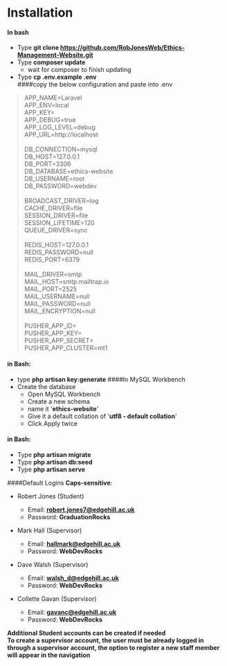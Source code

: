 # Installation #
#### **In bash**
* Type **git clone https://github.com/RobJonesWeb/Ethics-Management-Website.git**
* Type **composer update**
    * wait for composer to finish updating
* Type **cp .env.example .env** <br/>
####copy the below configuration and paste into .env
> APP_NAME=Laravel <br/>
> APP_ENV=local <br/>
> APP_KEY= <br/>
> APP_DEBUG=true <br/>
> APP_LOG_LEVEL=debug <br/> 
> APP_URL=http://localhost <br/>
> <br/> 
> DB_CONNECTION=mysql <br/>
> DB_HOST=127.0.0.1 <br/>
> DB_PORT=3306 <br/>
> DB_DATABASE=ethics-website <br/>
> DB_USERNAME=root <br/>
> DB_PASSWORD=webdev <br/>
> <br/>
> BROADCAST_DRIVER=log <br/>
> CACHE_DRIVER=file <br/>
> SESSION_DRIVER=file <br/>
> SESSION_LIFETIME=120 <br/>
> QUEUE_DRIVER=sync <br/>
> <br/>
> REDIS_HOST=127.0.0.1 <br/>
> REDIS_PASSWORD=null <br/>
> REDIS_PORT=6379 <br/>
> <br/>
> MAIL_DRIVER=smtp <br/>
> MAIL_HOST=smtp.mailtrap.io <br/>
> MAIL_PORT=2525 <br/>
> MAIL_USERNAME=null <br/>
> MAIL_PASSWORD=null <br/>
> MAIL_ENCRYPTION=null <br/>
> <br/>
> PUSHER_APP_ID= <br/>
> PUSHER_APP_KEY= <br/>
> PUSHER_APP_SECRET= <br/>
> PUSHER_APP_CLUSTER=mt1 <br/>

#### **in Bash:**

* type **php artisan key:generate**
####In MySQL Workbench
* Create the database
    * Open MySQL Workbench
    * Create a new schema
    * name it '**ethics-website**'
    * Give it a default collation of '**utf8 - default collation**'
    * Click Apply twice
    
#### **in Bash:**

* Type **php artisan migrate**
* Type **php artisan db:seed**
* Type **php artisan serve**

####Default Logins **Caps-sensitive**:

* Robert Jones (Student)
    * Email: **robert.jones7@edgehill.ac.uk**
    * Password: **GraduationRocks** 
    
* Mark Hall (Supervisor)
    * Email: **hallmark@edgehill.ac.uk**
    * Password: **WebDevRocks** 
    
* Dave Walsh (Supervisor)
    * Email: **walsh_d@edgehill.ac.uk**
    * Password: **WebDevRocks** 
   
* Collette Gavan (Supervisor)
    * Email: **gavanc@edgehill.ac.uk**
    * Password: **WebDevRocks** 

**Additional Student accounts can be created if needed** <br/>
**To create a supervisor account, the user must be already logged in through a supervisor account, the option to register a new staff member will appear in the navigation**

